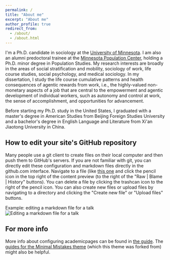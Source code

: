 ```yaml
---
permalink: /
title: "About me"
excerpt: "About me"
author_profile: true
redirect_from: 
  - /about/
  - /about.html
---
```


I'm a Ph.D. candidate in sociology at the [University of Minnesota](https://cla.umn.edu/sociology). I am also an alumni predoctoral trainee at the [Minnesota Population Center](https://pop.umn.edu/), holding a Ph.D. minor degree in Population Studies. My research interests are broadly in the areas of social stratification and mobility, sociology of work, life course studies, social psychology, and medical sociology. In my dissertation, I study the life course cumulative patterns and health consequences of agentic rewards from work, i.e., the highly-valued non-monetary aspects of a job that are central to the empowerment and agentic development of individual workers, such as autonomy and control at work, the sense of accomplishment, and opportunities for advancement. 

Before starting my Ph.D. study in the United States, I graduated with a master's degree in American Studies from Beijing Foreign Studies University and a bachelor's degree in English Language and Literature from Xi'an Jiaotong University in China.



How to edit your site's GitHub repository
------
Many people use a git client to create files on their local computer and then push them to GitHub's servers. If you are not familiar with git, you can directly edit these configuration and markdown files directly in the github.com interface. Navigate to a file (like [this one](https://github.com/academicpages/academicpages.github.io/blob/master/_talks/2012-03-01-talk-1.md) and click the pencil icon in the top right of the content preview (to the right of the "Raw | Blame | History" buttons). You can delete a file by clicking the trashcan icon to the right of the pencil icon. You can also create new files or upload files by navigating to a directory and clicking the "Create new file" or "Upload files" buttons. 

Example: editing a markdown file for a talk
![Editing a markdown file for a talk](/images/editing-talk.png)

For more info
------
More info about configuring academicpages can be found in [the guide](https://academicpages.github.io/markdown/). The [guides for the Minimal Mistakes theme](https://mmistakes.github.io/minimal-mistakes/docs/configuration/) (which this theme was forked from) might also be helpful.
